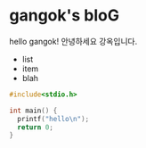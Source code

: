# gangok's bloG

hello gangok!
안녕하세요 강옥입니다.

 - list
 - item
 - blah
 
```c
#include<stdio.h>

int main() {
  printf("hello\n");
  return 0;
}
```
